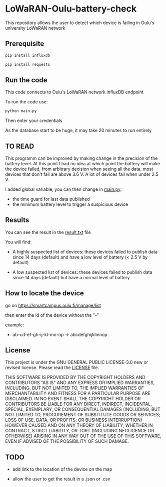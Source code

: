 # LoWaRAN-Oulu-battery-check

This repository allows the user to detect which device is failing in Oulu's university LoWaRAN network

## Prerequisite

```bash
pip install influxdb
```
```bash
pip install requests
```

## Run the code

This code connects to Oulu's LoWaRAN network influxDB endpoint

To run the code use:

```bash
python main.py
```

Then enter your credentials

As the database start to be huge, it may take 20 minutes to run entirely

## TO READ

This programm can be improved by making change in the precision of the battery level. At this point I had no idea at which point the battery will make the device failed, from arbitrary decision when seeing all the data, most devices that don't fail are above 3.6 V. A lot of devices fail when under 2.5 V. 

I added global variable, you can then change in [main.py](main.py):
- the time guard for last data published
- the minimum battery level to trigger a suspicious device

## Results

You can see the result in the [result.txt](result.txt) file

You will find:

- A highly suspected list of devices: these devices failed to publish data since 14 days (default) and have a low level of battery (< 2.5 V by default)

- A low suspected list of devices: these devices failed to publish data since 14 days (default) but have a normal level of battery

## How to locate the device

go on https://smartcampus.oulu.fi/manage/list

then enter the id of the device without the "-"

example:
- ab-cd-ef-gh-ij-kl-mn-op -> abcdefghijklmnop

## License

This project is under the GNU GENERAL PUBLIC LICENSE-3.0 new or revised license. Please read the [LICENSE](LICENSE) file.

THIS SOFTWARE IS PROVIDED BY THE COPYRIGHT HOLDERS AND CONTRIBUTORS "AS IS" AND ANY EXPRESS OR IMPLIED WARRANTIES, INCLUDING, BUT NOT LIMITED TO, THE IMPLIED WARRANTIES OF MERCHANTABILITY AND FITNESS FOR A PARTICULAR PURPOSE ARE DISCLAIMED. IN NO EVENT SHALL THE COPYRIGHT HOLDER OR CONTRIBUTORS BE LIABLE FOR ANY DIRECT, INDIRECT, INCIDENTAL, SPECIAL, EXEMPLARY, OR CONSEQUENTIAL DAMAGES (INCLUDING, BUT NOT LIMITED TO, PROCUREMENT OF SUBSTITUTE GOODS OR SERVICES; LOSS OF USE, DATA, OR PROFITS; OR BUSINESS INTERRUPTION) HOWEVER CAUSED AND ON ANY THEORY OF LIABILITY, WHETHER IN CONTRACT, STRICT LIABILITY, OR TORT (INCLUDING NEGLIGENCE OR OTHERWISE) ARISING IN ANY WAY OUT OF THE USE OF THIS SOFTWARE, EVEN IF ADVISED OF THE POSSIBILITY OF SUCH DAMAGE.

## TODO 

- add link to the location of the device on the map

- allow the user to get the result in a .json or .csv